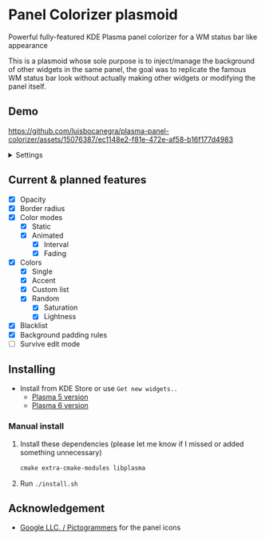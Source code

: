# Panel Colorizer plasmoid

Powerful fully-featured KDE Plasma panel colorizer for a WM status bar like appearance

This is a plasmoid whose sole purpose is to inject/manage the background of other widgets in the same panel, the goal was to replicate the famous WM status bar look without actually making other widgets or modifying the panel itself.

## Demo

https://github.com/luisbocanegra/plasma-panel-colorizer/assets/15076387/ec1148e2-f81e-472e-af58-b16f177d4983

<details>
    <summary>Settings</summary>

![tooltip](screenshots/settings.png)

</details>

## Current & planned features

* [x] Opacity
* [x] Border radius
* [x] Color modes
  * [x] Static
  * [x] Animated
    * [x] Interval
    * [x] Fading
* [x] Colors
  * [x] Single
  * [x] Accent
  * [x] Custom list
  * [x] Random
    * [x] Saturation
    * [x] Lightness
* [x] Blacklist
* [x] Background padding rules
* [ ] Survive edit mode

## Installing

* Install from KDE Store or use `Get new widgets..`
  * [Plasma 5 version](https://store.kde.org/p/2131149)
  * [Plasma 6 version](https://store.kde.org/p/2130967)

### Manual install

1. Install these dependencies (please let me know if I missed or added something unnecessary)

    ```txt
    cmake extra-cmake-modules libplasma
    ```

2. Run `./install.sh`

## Acknowledgement

* [Google LLC. / Pictogrammers](https://pictogrammers.com/library/mdi/) for the panel icons

